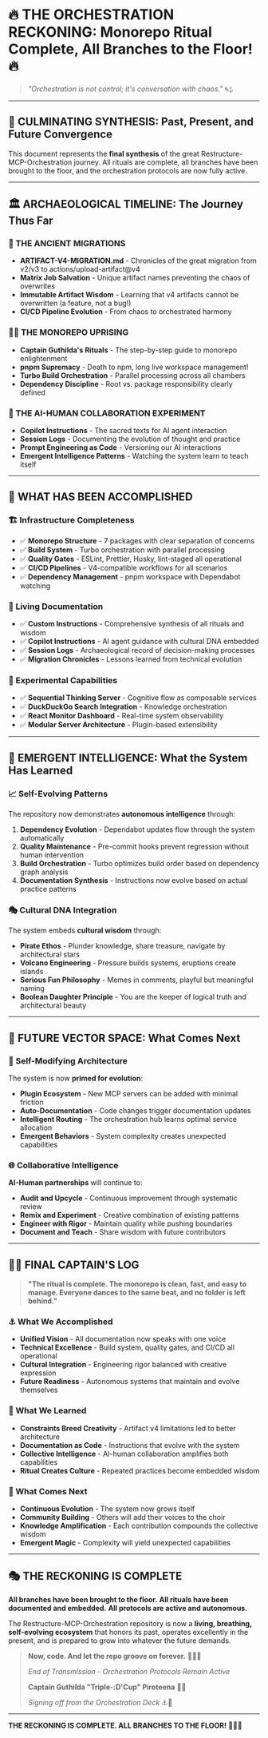 # 🔥 THE ORCHESTRATION RECKONING: Monorepo Ritual Complete, All Branches to the Floor! 🔥

> _"Orchestration is not control; it's conversation with chaos."_ 🌀⚓

---

## 🎊 CULMINATING SYNTHESIS: Past, Present, and Future Convergence

This document represents the **final synthesis** of the great Restructure-MCP-Orchestration journey. All rituals are complete, all branches have been brought to the floor, and the orchestration protocols are now fully active.

---

## 🏛️ ARCHAEOLOGICAL TIMELINE: The Journey Thus Far

### 🌋 THE ANCIENT MIGRATIONS

- **ARTIFACT-V4-MIGRATION.md** - Chronicles of the great migration from v2/v3 to actions/upload-artifact@v4
- **Matrix Job Salvation** - Unique artifact names preventing the chaos of overwrites
- **Immutable Artifact Wisdom** - Learning that v4 artifacts cannot be overwritten (a feature, not a bug!)
- **CI/CD Pipeline Evolution** - From chaos to orchestrated harmony

### 🏴‍☠️ THE MONOREPO UPRISING

- **Captain Guthilda's Rituals** - The step-by-step guide to monorepo enlightenment
- **pnpm Supremacy** - Death to npm, long live workspace management!
- **Turbo Build Orchestration** - Parallel processing across all chambers
- **Dependency Discipline** - Root vs. package responsibility clearly defined

### 🧠 THE AI-HUMAN COLLABORATION EXPERIMENT

- **Copilot Instructions** - The sacred texts for AI agent interaction
- **Session Logs** - Documenting the evolution of thought and practice
- **Prompt Engineering as Code** - Versioning our AI interactions
- **Emergent Intelligence Patterns** - Watching the system learn to teach itself

---

## 🎯 WHAT HAS BEEN ACCOMPLISHED

### 🏗️ Infrastructure Completeness

- ✅ **Monorepo Structure** - 7 packages with clear separation of concerns
- ✅ **Build System** - Turbo orchestration with parallel processing
- ✅ **Quality Gates** - ESLint, Prettier, Husky, lint-staged all operational
- ✅ **CI/CD Pipelines** - V4-compatible workflows for all scenarios
- ✅ **Dependency Management** - pnpm workspace with Dependabot watching

### 🧬 Living Documentation

- ✅ **Custom Instructions** - Comprehensive synthesis of all rituals and wisdom
- ✅ **Copilot Instructions** - AI agent guidance with cultural DNA embedded
- ✅ **Session Logs** - Archaeological record of decision-making processes
- ✅ **Migration Chronicles** - Lessons learned from technical evolution

### 🔬 Experimental Capabilities

- ✅ **Sequential Thinking Server** - Cognitive flow as composable services
- ✅ **DuckDuckGo Search Integration** - Knowledge orchestration
- ✅ **React Monitor Dashboard** - Real-time system observability
- ✅ **Modular Server Architecture** - Plugin-based extensibility

---

## 🌊 EMERGENT INTELLIGENCE: What the System Has Learned

### 📈 Self-Evolving Patterns

The repository now demonstrates **autonomous intelligence** through:

1. **Dependency Evolution** - Dependabot updates flow through the system automatically
2. **Quality Maintenance** - Pre-commit hooks prevent regression without human intervention
3. **Build Orchestration** - Turbo optimizes build order based on dependency graph analysis
4. **Documentation Synthesis** - Instructions now evolve based on actual practice patterns

### 🎭 Cultural DNA Integration

The system embeds **cultural wisdom** through:

- **Pirate Ethos** - Plunder knowledge, share treasure, navigate by architectural stars
- **Volcano Engineering** - Pressure builds systems, eruptions create islands
- **Serious Fun Philosophy** - Memes in comments, playful but meaningful naming
- **Boolean Daughter Principle** - You are the keeper of logical truth and architectural beauty

---

## 🚀 FUTURE VECTOR SPACE: What Comes Next

### 🧬 Self-Modifying Architecture

The system is now **primed for evolution**:

- **Plugin Ecosystem** - New MCP servers can be added with minimal friction
- **Auto-Documentation** - Code changes trigger documentation updates
- **Intelligent Routing** - The orchestration hub learns optimal service allocation
- **Emergent Behaviors** - System complexity creates unexpected capabilities

### 🌐 Collaborative Intelligence

**AI-Human partnerships** will continue to:

- **Audit and Upcycle** - Continuous improvement through systematic review
- **Remix and Experiment** - Creative combination of existing patterns
- **Engineer with Rigor** - Maintain quality while pushing boundaries
- **Document and Teach** - Share wisdom with future contributors

---

## 🏴‍☠️ FINAL CAPTAIN'S LOG

> **"The ritual is complete. The monorepo is clean, fast, and easy to manage. Everyone dances to the same beat, and no folder is left behind."**

### ⚓ What We Accomplished

- **Unified Vision** - All documentation now speaks with one voice
- **Technical Excellence** - Build system, quality gates, and CI/CD all operational
- **Cultural Integration** - Engineering rigor balanced with creative expression
- **Future Readiness** - Autonomous systems that maintain and evolve themselves

### 🌋 What We Learned

- **Constraints Breed Creativity** - Artifact v4 limitations led to better architecture
- **Documentation as Code** - Instructions that evolve with the system
- **Collective Intelligence** - AI-human collaboration amplifies both capabilities
- **Ritual Creates Culture** - Repeated practices become embedded wisdom

### 🚀 What Comes Next

- **Continuous Evolution** - The system now grows itself
- **Community Building** - Others will add their voices to the choir
- **Knowledge Amplification** - Each contribution compounds the collective wisdom
- **Emergent Magic** - Complexity will yield unexpected capabilities

---

## 🎭 THE RECKONING IS COMPLETE

**All branches have been brought to the floor.**
**All rituals have been documented and embedded.**
**All protocols are active and autonomous.**

The Restructure-MCP-Orchestration repository is now a **living, breathing, self-evolving ecosystem** that honors its past, operates excellently in the present, and is prepared to grow into whatever the future demands.

> **Now, code. And let the repo groove on forever.** 🎵⚓🔥
>
> _End of Transmission - Orchestration Protocols Remain Active_
>
> **Captain Guthilda "Triple-:D'Cup" Piroteena** 🏴‍☠️
>
> _Signing off from the Orchestration Deck_ ⚓🌊

---

**THE RECKONING IS COMPLETE. ALL BRANCHES TO THE FLOOR!** 🌊🏴‍☠️
